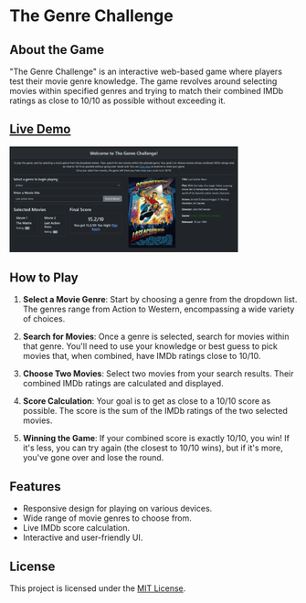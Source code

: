 # The Genre Challenge

## About the Game
"The Genre Challenge" is an interactive web-based game where players test their movie genre knowledge. The game revolves around selecting movies within specified genres and trying to match their combined IMDb ratings as close to 10/10 as possible without exceeding it.

## [Live Demo](https://genre-challenge-demo1.vercel.app/)

<img src="./client/src/assets/images/demo.png" alt="demo" style="max-width: 400px;" />

## How to Play
1. **Select a Movie Genre**: Start by choosing a genre from the dropdown list. The genres range from Action to Western, encompassing a wide variety of choices.

2. **Search for Movies**: Once a genre is selected, search for movies within that genre. You'll need to use your knowledge or best guess to pick movies that, when combined, have IMDb ratings close to 10/10.

3. **Choose Two Movies**: Select two movies from your search results. Their combined IMDb ratings are calculated and displayed.

4. **Score Calculation**: Your goal is to get as close to a 10/10 score as possible. The score is the sum of the IMDb ratings of the two selected movies.

5. **Winning the Game**: If your combined score is exactly 10/10, you win! If it's less, you can try again (the closest to 10/10 wins), but if it's more, you've gone over and lose the round.

## Features
- Responsive design for playing on various devices.
- Wide range of movie genres to choose from.
- Live IMDb score calculation.
- Interactive and user-friendly UI.

## License
This project is licensed under the [MIT License](LICENSE).